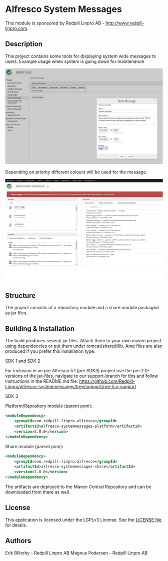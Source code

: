 Alfresco System Messages
=============================================

This module is sponsored by Redpill Linpro AB - http://www.redpill-linpro.com.

Description
-----------
This project contains some tools for displaying system wide messages to users. Example usage when system is going down for maintenance


![Add a message](https://github.com/Redpill-Linpro/alfresco-systemmessages/blob/master/admin-console-sm.png)

Depending on priority different colours will be used for the message.

![How its presented](https://github.com/Redpill-Linpro/alfresco-systemmessages/blob/master/all-pages-sm.png)

Structure
------------

The project consists of a repository module and a share module packaged as jar files.

Building & Installation
------------
The build produces several jar files. Attach them to your own maven project using dependencies or put them under tomcat/shared/lib. Amp files are also produced if you prefer this installation type.

SDK 1 and SDK 2

For inclusion in an pre Alfresco 5.1 (pre SDK3) project use the pre 2.0-versions of the jar-files, navigate to our support-branch for this and follow instructions in the README.md file: https://github.com/Redpill-Linpro/alfresco-systemmessages/tree/support/pre-5.x-support

SDK 3

Platform/Repository module (parent pom):
```xml
<moduleDependency>
	<groupId>com.redpill-linpro.alfresco</groupId>
	<artifactId>alfresco-systemmessages-platform</artifactId>
	<version>2.0.0</version>
</moduleDependency>
```

Share module (parent pom): 
```xml
<moduleDependency>
	<groupId>com.redpill-linpro.alfresco</groupId>
	<artifactId>alfresco-systemmessages-share</artifactId>
	<version>2.0.0</version>
</moduleDependency>
```
The artifacts are deployed to the Maven Central Repository and can be downloaded from there as well.


License
-------

This application is licensed under the LGPLv3 License. See the [LICENSE file](LICENSE) for details.

Authors
-------

Erik Billerby - Redpill Linpro AB
Magnus Pedersen - Redpill Linpro AB
